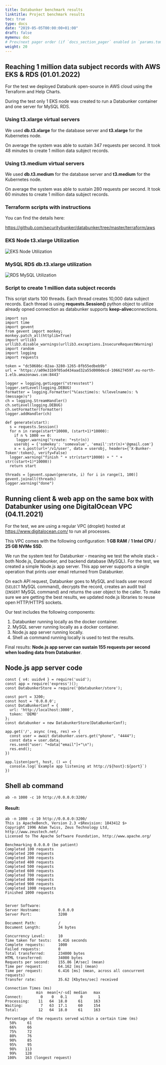 ```yaml
---
title: Databunker benchmark results
linktitle: Project benchmark results
toc: true
type: docs
date: "2019-05-05T00:00:00+01:00"
draft: false
mymenu: doc
# Prev/next pager order (if `docs_section_pager` enabled in `params.toml`)
weight: 20
---
```


## Reaching 1 million data subject records with AWS EKS & RDS (01.01.2022)

For the test we deployed Databunk open-source in AWS cloud using the Terraform and Help Charts.

During the test only 1 EKS node was created to run a Databunker container and one server for MySQL RDS.

### Using t3.xlarge virtual servers

We used **db.t3.xlarge** for the database server and **t3.xlarge** for the Kubernetes node.

On average the system was able to sustain 347 requests per second. It took 48 minutes to create 1 million data subject records.


### Using t3.medium virtual servers

We used **db.t3.medium** for the database server and **t3.medium** for the Kubernetes node.

On average the system was able to sustain 280 requests per second. It took 60 minutes to create 1 million data subject records.


### Terraform scripts with instructions

You can find the details here:

https://github.com/securitybunker/databunker/tree/master/terraform/aws

### EKS Node t3.xlarge Utilization


![EKS Node Utilization](eks-node-xlarge-utilization.png)

### MySQL RDS db.t3.xlarge utilization

![RDS MySQL Utilization](mysql-rds-xlarge-utilization.png)


### Script to create 1 million data subject records

This script starts 100 threads. Each thread creates 10,000 data subject records. Each thread is using **requests.Session()** python object to utilize already opned connection as databunker supports **keep-alive**connections.

```
import sys
import time
import gevent
from gevent import monkey;
monkey.patch_all(httplib=True)
import urllib3
urllib3.disable_warnings(urllib3.exceptions.InsecureRequestWarning)
import random
import logging
import requests

token = "dc50686c-02aa-3280-1265-8fb55edbeb9b"
url = 'https://a09e31b9f05ad434aad32a55d000decd-1066274597.eu-north-1.elb.amazonaws.com:8443'

logger = logging.getLogger("stresstest")
logger.setLevel(logging.DEBUG)
formatter = logging.Formatter("%(asctime)s: %(levelname)s: %(message)s")
ch = logging.StreamHandler()
ch.setLevel(logging.DEBUG)
ch.setFormatter(formatter)
logger.addHandler(ch)

def generate(start):
  s = requests.Session()
  for n in range(start*10000, (start+1)*10000):
    if n % 1000 == 0:
     logger.warning("create: "+str(n))
    userobj = {'somekey': 'somevalue', 'email':str(n)+'@gmail.com'}
    x = s.post(url+'/v1/user', data = userobj, headers={'X-Bunker-Token':token}, verify=False)
  logger.warning("finish " + str(start*10000) + " " + str((start+1)*10000))
  return start

threads = [gevent.spawn(generate, i) for i in range(1, 100)]
gevent.joinall(threads)
logger.warning("done")
```


## Running client & web app on the same box with Databunker using one DigitalOcean VPC (04.11.2021)


For the test, we are using a regular VPC (droplet) hosted at https://www.digitalocean.com/ to run all processes.

This VPC comes with the following configuration: **1 GB RAM** / **1 Intel CPU** / **25 GB NVMe SSD**.

We run the system test for Databunker - meaning we test the whole stack - both Node.js, Databunker, and backend database (MySQL).  For the test, we created a simple Node.js app server. This app server supports a single operation that prints user email returned from Databunker.

On each API request, Databunker goes to MySQL and loads user record (```SELECT``` MySQL command), decrypts the record, creates an audit trail (```INSERT``` MySQL command) and returns the user object to the caller. To make sure we are getting the best results, we updated node.js libraries to reuse open HTTP/HTTPS sockets.

Our test includes the following components:

1. Databunker running locally as the docker container.
2. MySQL server running locally as a docker container.
3. Node.js app server running locally.
4. Shell ```ab``` command running locally is used to test the results.

Final results: **Node.js app server can sustain 155 requests per second when loading data from Databunker**.

## Node.js app server code

```
const { v4: uuidv4 } = require('uuid');
const app = require('express')();
const DatabunkerStore = require('@databunker/store');

const port = 3200;
const host = '0.0.0.0';
const DataBunkerConf = {
  url: 'http://localhost:3000',
  token: 'DEMO'
};
const databunker = new DatabunkerStore(DataBunkerConf);

app.get('/', async (req, res) => {
  const user = await databunker.users.get("phone", "4444");
  const data = user.data;
  res.send("user: "+data["email"]+"\n");
  res.end();
})

app.listen(port, host, () => {
  console.log(`Example app listening at http://${host}:${port}`)
})
```

## Shell ab command

```ab -n 1000 -c 10 http://0.0.0.0:3200/```

#### Result:

```
ab -n 1000 -c 10 http://0.0.0.0:3200/
This is ApacheBench, Version 2.3 <$Revision: 1843412 $>
Copyright 1996 Adam Twiss, Zeus Technology Ltd, http://www.zeustech.net/
Licensed to The Apache Software Foundation, http://www.apache.org/

Benchmarking 0.0.0.0 (be patient)
Completed 100 requests
Completed 200 requests
Completed 300 requests
Completed 400 requests
Completed 500 requests
Completed 600 requests
Completed 700 requests
Completed 800 requests
Completed 900 requests
Completed 1000 requests
Finished 1000 requests


Server Software:
Server Hostname:        0.0.0.0
Server Port:            3200

Document Path:          /
Document Length:        34 bytes

Concurrency Level:      10
Time taken for tests:   6.416 seconds
Complete requests:      1000
Failed requests:        0
Total transferred:      234000 bytes
HTML transferred:       34000 bytes
Requests per second:    155.86 [#/sec] (mean)
Time per request:       64.162 [ms] (mean)
Time per request:       6.416 [ms] (mean, across all concurrent requests)
Transfer rate:          35.62 [Kbytes/sec] received

Connection Times (ms)
              min  mean[+/-sd] median   max
Connect:        0    0   0.1      0       1
Processing:    11   64  18.0     61     163
Waiting:        7   63  17.1     60     154
Total:         12   64  18.0     61     163

Percentage of the requests served within a certain time (ms)
  50%     61
  66%     66
  75%     72
  80%     76
  90%     85
  95%     95
  98%    113
  99%    128
 100%    163 (longest request)
```
